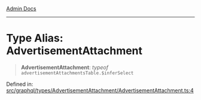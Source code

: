 [Admin Docs](/)

***

# Type Alias: AdvertisementAttachment

> **AdvertisementAttachment**: *typeof* `advertisementAttachmentsTable.$inferSelect`

Defined in: [src/graphql/types/AdvertisementAttachment/AdvertisementAttachment.ts:4](https://github.com/NishantSinghhhhh/talawa-api/blob/92ff044a4e2bbc8719de2b33b4f8d7d0a9aa0174/src/graphql/types/AdvertisementAttachment/AdvertisementAttachment.ts#L4)
